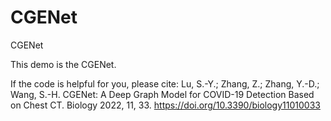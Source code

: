 # CGENet
CGENet

This demo is the CGENet.

If the code is helpful for you, please cite:
Lu, S.-Y.; Zhang, Z.; Zhang, Y.-D.; Wang, S.-H. CGENet: A Deep Graph Model for COVID-19 Detection Based on Chest CT. Biology 2022, 11, 33. https://doi.org/10.3390/biology11010033
